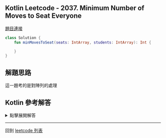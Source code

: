 ## Kotlin Leetcode - 2037. Minimum Number of Moves to Seat Everyone

[題目連接](https://leetcode.com/problems/minimum-number-of-moves-to-seat-everyone/)

```kotlin
class Solution {
    fun minMovesToSeat(seats: IntArray, students: IntArray): Int {

    }
}
```

## 解題思路

這一題考的是對陣列的處理

## Kotlin 參考解答

<details>
  <summary markdown='span'>點擊展開解答</summary>

參考解法如下

```kotlin
class Solution {
    fun minMovesToSeat(seats: IntArray, students: IntArray): Int {
        val seatsArray = seats.sorted()
        val studentsArray = students.sorted()
        var maxValue = 0
        for (i in seats.indices) {
            maxValue += Math.abs(seatsArray[i] - studentsArray[i])
        }
        return maxValue
    }
}
```

</details>

------

回到 [leetcode 列表](index.md)
